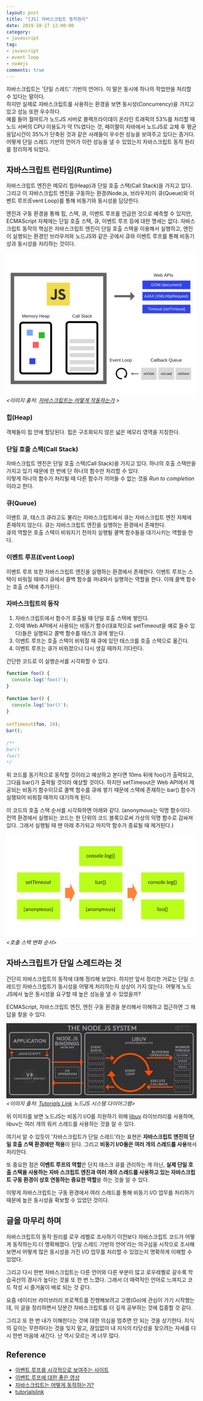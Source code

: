 ```yaml
---
layout: post
title: "[JS] 자바스크립트 동작원리"
date: 2019-10-27 12:00:00
category:
- javascript
tag:
- javascript
- event loop
- nodejs
comments: true
---
```


자바스크립트는 '단일 스레드' 기반의 언어다. 이 말은 동시에 하나의 작업만을 처리할 수 있다는 말이다.  
하지만 실제로 자바스크립트를 사용하는 환경을 보면 동시성(Concurrency)을 가지고 있고 성능 또한 우수하다.  
예를 들어 월마트가 노드JS 서버로 블랙프라이데이 온라인 트래픽의 53%를 처리할 때 노드 서버의 CPU 이용도가 약 1%였다는 것, 페이팔이 자바에서 노드JS로 교체 후 평균 응답시간이 35%가 단축된 것과 같은 사례들이 우수한 성능을 보여주고 있다는 증거다.  
어떻게 단일 스레드 기반의 언어가 이런 성능을 낼 수 있었는지 자바스크립트 동작 원리를 정리하게 되었다.


## 자바스크립트 런타임(Runtime)
자바스크립트 엔진은 메모리 힙(Heap)과 단일 호출 스택(Call Stack)을 가지고 있다. 그리고 이 자바스크립트 엔진을 구동하는 환경(Node.js, 브라우저)이 큐(Queue)와 이벤트 루프(Event Loop)를 통해 비동기와 동시성을 담당한다.

엔진과 구동 환경을 통해 힙, 스택, 큐, 이벤트 루프를 언급한 것으로 예측할 수 있지만, ECMAScript 자체에는 단일 호출 스택, 큐, 이벤트 루프 등에 대한 명세는 없다. 자바스크립트 동작의 핵심은 자바스크립트 엔진이 단일 호출 스택을 이용해서 실행하고, 엔진이 실행되는 환경인 브라우저와 노드JS와 같은 곳에서 큐와 이벤트 루프를 통해 비동기성과 동시성을 처리하는 것이다.

![jsRuntime](/assets/images/post/jsRuntime.png)*\<이미지 출처: [자바스크립트는 어떻게 작동하는가](https://engineering.huiseoul.com/%EC%9E%90%EB%B0%94%EC%8A%A4%ED%81%AC%EB%A6%BD%ED%8A%B8%EB%8A%94-%EC%96%B4%EB%96%BB%EA%B2%8C-%EC%9E%91%EB%8F%99%ED%95%98%EB%8A%94%EA%B0%80-%EC%9D%B4%EB%B2%A4%ED%8A%B8-%EB%A3%A8%ED%94%84%EC%99%80-%EB%B9%84%EB%8F%99%EA%B8%B0-%ED%94%84%EB%A1%9C%EA%B7%B8%EB%9E%98%EB%B0%8D%EC%9D%98-%EB%B6%80%EC%83%81-async-await%EC%9D%84-%EC%9D%B4%EC%9A%A9%ED%95%9C-%EC%BD%94%EB%94%A9-%ED%8C%81-%EB%8B%A4%EC%84%AF-%EA%B0%80%EC%A7%80-df65ffb4e7e) \>*

### 힙(Heap)
객체들이 힙 안에 할당된다. 힙은 구조화되지 않은 넓은 메모리 영역을 지칭한다.

### 단일 호출 스택(Call Stack)
자바스크립트 엔진은 단일 호출 스택(Call Stack)을 가지고 있다. 하나의 호출 스택만을 가지고 있기 때문에 한 번에 단 하나의 함수만 처리할 수 있다.  
이렇게 하나의 함수가 처리될 때 다른 함수가 끼어들 수 없는 것을 *Run to completion*이라고 한다.

### 큐(Queue)
이벤트 큐, 태스크 큐라고도 불리는 자바스크립트에서 큐는 자바스크립트 엔진 자체에 존재하지 않는다. 큐는 자바스크립트 엔진을 실행하는 환경에서 존재한다.  
큐의 역할은 호출 스택이 비워지기 전까지 실행될 콜백 함수들을 대기시키는 역할을 한다.

### 이벤트 루프(Event Loop)
이벤트 루프 또한 자바스크립트 엔진을 실행하는 환경에서 존재한다. 이벤트 루프는 스택이 비워질 때마다 큐에서 콜백 함수를 꺼내와서 실행하는 역할을 한다. 이때 콜백 함수는 호출 스택에 추가된다.

### 자바스크립트의 동작
1. 자바스크립트에서 함수가 호출될 때 단일 호출 스택에 쌓인다.
2. 이때 Web API에서 사용되는 비동기 함수(대표적으로 setTimeout을 예로 들수 있다)들은 실행되고 콜백 함수를 태스크 큐에 쌓는다.
3. 이벤트 루프는 호출 스택이 비워질 때 큐에 있던 태스크를 호출 스택으로 옮긴다.
4. 이벤트 루프는 큐가 비워졌으니 다시 생길 때까지 기다린다.

간단한 코드로 이 실행순서를 시각화할 수 있다.

```js
function foo() { 
  console.log('foo()');
}

function bar() {
  console.log('bar()');
}

setTimeout(foo, 10);
bar();

/**
bar()
foo()
*/
```

위 코드를 동기적으로 동작할 것이라고 예상하고 본다면 10ms 뒤에 foo()가 출력되고, 그다음 bar()가 출력될 것이라 예상할 것이다. 하지만 setTimeout은 Web API에서 제공되는 비동기 함수이므로 콜백 함수를 큐에 쌓기 때문에 스택에 존재하는 bar() 함수가 실행되어 비워질 때까지 대기하게 된다.

이 코드의 호출 스택 순서를 시각화하면 아래와 같다. (anonymous는 익명 함수이다. 전역 환경에서 실행되는 코드는 한 단위의 코드 블록으로써 가상의 익명 함수로 감싸져 있다. 그래서 실행될 때 맨 아래 추가되고 마지막 함수가 종료될 때 제거된다.)

![CallStack](/assets/images/post/stackExample.png)*\<호출 스택 변화 순서\>*



## 자바스크립트가 단일 스레드라는 것
간단히 자바스크립트의 동작에 대해 정리해 보았다. 하지만 앞서 정리한 거로는 단일 스레드인 자바스크립트가 동시성을 어떻게 처리하는지 상상이 가지 않는다. 어떻게 노드JS에서 높은 동시성을 요구할 때 높은 성능을 낼 수 있었을까?

ECMAScript, 자바스크립트 엔진, 엔진 구동 환경을 분리해서 이해하고 접근하면 그 해답을 찾을 수 있다.

![NodeJSSystem](/assets/images/post/nodejsSystem.jpg)*\<이미지 출처: [Tutorials Link](https://tutorialslink.com/Tutorials/Node-Js-Recipes-for-Beginners/24) 노드JS 시스템 다이어그램\>*

위 이미지를 보면 노드JS는 비동기 I/O를 지원하기 위해 [libuv](https://libuv.org/) 라이브러리를 사용하며, libuv는 여러 개의 워커 스레드를 사용하는 것을 알 수 있다.

여기서 알 수 있듯이 '자바스크립트가 단일 스레드'라는 표현은 **자바스크립트 엔진의 단일 호출 스택 환경에만 적용**이 된다. 그리고 **비동기 I/O들은 여러 개의 스레드를 사용**해서 처리한다.

또 중요한 점은 **이벤트 루프의 역할**은 단지 태스크 큐를 관리하는 게 아닌, **실제 단일 호출 스택을 사용하는 자바 스크립트 엔진과 여러 개의 스레드를 사용하고 있는 자바스크립트 구동 환경이 상호 연동하는 중요한 역할**을 하는 것을 알 수 있다.

이렇게 자바스크립트는 구동 환경에서 여러 스레드를 통해 비동기 I/O 업무를 처리하기 때문에 높은 동시성을 확보할 수 있었던 것이다.


## 글을 마무리 하며
자바스크립트의 동작 원리를 로우 레벨로 조사하기 이전보다 자바스크립트 코드가 어떻게 동작하는지 더 명확해졌다. 단일 스레드 기반의 언어'라는 의구심을 시작으로 조사해보면서 어떻게 많은 동시성을 가진 I/O 업무를 처리할 수 있었는지 명확하게 이해할 수 있었다.

그리고 다시 한번 자바스크립트는 다른 언어와 다른 부분이 많고 로우레벨로 갈수록 학습곡선의 경사가 높다는 것을 또 한 번 느꼈다. 그래서 더 매력적인 언어로 느껴지고 코드 작성 시 즐거움이 배로 되는 것 같다.

요즘 네이티브 라이브러리 프로젝트를 진행해보려고 고랭(Go)에 관심이 가기 시작했는데, 이 글을 정리하면서 당분간 자바스크립트를 더 깊게 공부하는 것에 집중할 것 같다.

그리고 또 한 번 내가 이해한다는 것에 대한 의심을 멈추면 안 되는 것을 상기한다. 지식의 깊이는 무한하다는 것을 잊지 말고, 끊임없이 내 지식의 타당성을 찾으려는 자세를 다시 한번 마음에 새긴다. 난 역시 모르는 게 너무 많다.

## Reference
- [이벤트 루프를 시각적으로 보여주는 사이트](http://latentflip.com/loupe/)
- [이벤트 루프에 대한 좋은 영상](https://www.youtube.com/watch?v=8aGhZQkoFbQ&t=70s)
- [자바스크립트는 어떻게 동작하는가?](https://engineering.huiseoul.com/%EC%9E%90%EB%B0%94%EC%8A%A4%ED%81%AC%EB%A6%BD%ED%8A%B8%EB%8A%94-%EC%96%B4%EB%96%BB%EA%B2%8C-%EC%9E%91%EB%8F%99%ED%95%98%EB%8A%94%EA%B0%80-%EC%9D%B4%EB%B2%A4%ED%8A%B8-%EB%A3%A8%ED%94%84%EC%99%80-%EB%B9%84%EB%8F%99%EA%B8%B0-%ED%94%84%EB%A1%9C%EA%B7%B8%EB%9E%98%EB%B0%8D%EC%9D%98-%EB%B6%80%EC%83%81-async-await%EC%9D%84-%EC%9D%B4%EC%9A%A9%ED%95%9C-%EC%BD%94%EB%94%A9-%ED%8C%81-%EB%8B%A4%EC%84%AF-%EA%B0%80%EC%A7%80-df65ffb4e7e)
- [tutorialslink](https://tutorialslink.com/Tutorials/Node-Js-Recipes-for-Beginners/24)